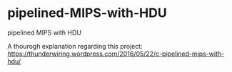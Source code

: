 # pipelined-MIPS-with-HDU
pipelined MIPS with HDU

A thourogh explanation regarding this project: https://thunderwiring.wordpress.com/2016/05/22/c-pipelined-mips-with-hdu/

